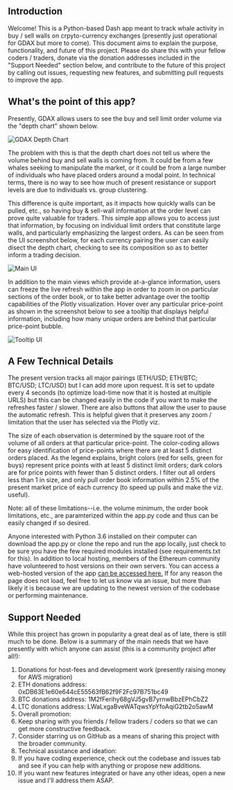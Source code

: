 ## Introduction

Welcome! This is a Python-based Dash app meant to track whale activity in buy / sell walls on crpyto-currency exchanges (presently just operational for GDAX but more to come). This document aims to explain the purpose, functionality, and future of this project. Please do share this with your fellow coders / traders, donate via the donation addresses included in the "Support Needed" section below, and contribute to the future of this project by calling out issues, requesting new features, and submitting pull requests to improve the app.


## What's the point of this app?

Presently, GDAX allows users to see the buy and sell limit order volume via the "depth chart" shown below. 

![GDAX Depth Chart](https://raw.githubusercontent.com/pmaji/eth_python_tracker/master/screenshots/gdax_depth_chart.JPG)

The problem with this is that the depth chart does not tell us where the volume behind buy and sell walls is coming from. It could be from a few whales seeking to manipulate the market, or it could be from a large number of individuals who have placed orders around a modal point. In technical terms, there is no way to see how much of present resistance or support levels are due to individuals vs. group clustering. 

This difference is quite important, as it impacts how quickly walls can be pulled, etc., so having buy & sell-wall information at the order level can prove quite valuable for traders. This simple app allows you to access just that information, by focusing on individual limit orders that constitute large walls, and particularly emphasizing the largest orders. As can be seen from the UI screenshot below, for each currency pairing the user can easily disect the depth chart, checking to see its composition so as to better inform a trading decision. 

![Main UI](https://raw.githubusercontent.com/pmaji/eth_python_tracker/master/screenshots/main_app_ui.JPG)

In addition to the main views which provide at-a-glance information, users can freeze the live refresh within the app in order to zoom in on particular sections of the order book, or to take better advantage over the tooltip capabilities of the Plotly visualization. Hover over any particular price-point as shown in the screenshot below to see a tooltip that displays helpful information, including how many unique orders are behind that particular price-point bubble. 

![Tooltip UI](https://raw.githubusercontent.com/pmaji/eth_python_tracker/master/screenshots/ui_tooltip_screenshot.JPG)


## A Few Technical Details

The present version tracks all major pairings (ETH/USD; ETH/BTC; BTC/USD; LTC/USD) but I can add more upon request. It is set to update every 4 seconds (to optimize load-time now that it is hosted at multiple URLS) but this can be changed easily in the code if you want to make the refreshes faster / slower. There are also buttons that allow the user to pause the automatic refresh. This is helpful given that it preserves any zoom / limitation that the user has selected via the Plotly viz. 

The size of each observation is determined by the square root of the volume of all orders at that particular price-point. The color-coding allows for easy identification of price-points where there are at least 5 distinct orders placed. As the legend explains, bright colors (red for sells, green for buys) represent price points with at least 5 distinct limit orders; dark colors are for price points with fewer than 5 distinct orders. I filter out all orders less than 1 in size, and only pull order book information within 2.5% of the present market price of each currency (to speed up pulls and make the viz. useful). 

Note: all of these limitations--i.e. the volume minimum, the order book limitations, etc., are paramterized within the app.py code and thus can be easily changed if so desired.

Anyone interested with Python 3.6 installed on their computer can download the app.py or clone the repo and run the app locally, just check to be sure you have the few required modules installed (see requirements.txt for this). In addition to local hosting, members of the Ethereum community have volunteered to host versions on their own servers. You can access a web-hosted version of the app [can be accessed here.](http://whales.cracklord.com/) If for any reason the page does not load, feel free to let us know via an issue, but more than likely it is because we are updating to the newest version of the codebase or performing maintenance.   


## Support Needed

While this project has grown in popularity a great deal as of late, there is still much to be done. Below is a summary of the main needs that we have presently with which anyone can assist (this is a community project after all!):

1. Donations for host-fees and development work (presently raising money for AWS migration)
  1. ETH donations address: 0xDB63E1e60e644cE55563fB62f9F2Fc97B751bc49
  2. BTC donations address: 1M2fFerihy68gVJ5gvB7yrnwBbzEPhCbZ2
  3. LTC donations address: LWaLxgaBveWATqwsYpYfoAqiG2tb2o5awM
2. Overall promotion:
  1. Keep sharing with you friends / fellow traders / coders so that we can get more constructive feedback.
  2. Consider starring us on GitHub as a means of sharing this project with the broader community.
3. Technical assistance and ideation:
  1. If you have coding experience, check out the codebase and issues tab and see if you can help with anything or propose new additions.
  2. If you want new features integrated or have any other ideas, open a new issue and I'll address them ASAP.








